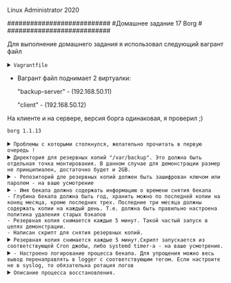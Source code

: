 Linux Administrator 2020

   ###########################
   #Домашнее задание 17 Borg #
   ###########################




Для выполнение домашнего задания я использовал следующий вагрант файл

<details>
<summary><code>Vagrantfile</code></summary>

```
# -*- mode: ruby -*-
# vi: set ft=ruby :
home = ENV['HOME']
ENV["LC_ALL"] = "en_US.UTF-8"

Vagrant.configure(2) do |config|
 config.vm.define "backup-server" do |subconfig|
 subconfig.vm.box = "centos/7"
 subconfig.vm.hostname="backup-server"
 subconfig.vm.network :private_network, ip: "192.168.50.11"
 subconfig.vm.provider "virtualbox" do |vb|
 vb.memory = "2024"
 vb.cpus = "1"
 second_disk = "/tmp/disk2.vmdk"
 unless File.exist?('/tmp/disk2.vmdk')
 vb.customize ['createhd', '--filename', second_disk, '--variant', 'Fixed', '--size', 5 * 1024]
 end
 vb.customize ['storageattach', :id, '--storagectl', 'IDE', '--port', 1, '--device', 0, '--type', 'hdd', '--medium', second_disk]
 end
 end
 config.vm.provision "ansible" do |ansible|
 ansible.compatibility_mode = "2.0"
 ansible.playbook = "playbook.yml"
end
 config.vm.define "client" do |subconfig|
 subconfig.vm.box = "centos/7"
 subconfig.vm.hostname="client"
 subconfig.vm.network :private_network, ip: "192.168.50.12"
 subconfig.vm.provider "virtualbox" do |vb|
 vb.memory = "2024"
 vb.cpus = "1"
 end
 end
 config.vm.provision "ansible" do |ansible|
 ansible.compatibility_mode = "2.0"
 ansible.playbook = "playbook1.yml"

     end
end



```
</details>

 - Вагрант файл поднимает 2 виртуалки: 

   "backup-server" - (192.168.50.11) 

   "client" -  (192.168.50.12)

На клиенте и на сервере, версия борга одинаковая, я проверил ;)


```
borg 1.1.13

```








<details>
<summary><code>Проблемы с которыми столкнулся, желательно прочитать в первую очередь !</code></summary>

```
1) Проблема: Когда только инициализируешь репозиторий, из условия задачи можно сделать "зашифровать ключом или  паролем", так вот, когда делаешь с паролем, как следствие из условия задачи ( Резервная копия снимается каждые 5 минут.)
Становится проблематичным, так как когда запускаешь скрипт на клиенте, что бы он связался с репозиторием сервера он постоянно требует, что бы ты вводил пароль для репозитория, поэтому я сделал просто с шифрованием, но без пароля ! Возможно это как то делается или обходится тем же скриптом, погуглив можно было бы
сделать в скрипт так BORG_PASSPHRASE="super secret passphrase" но уэже было лениво.


2) Такой же момент, но с авторизацией ssh, то есть когда запускаешь скрипт на клиенте, и связываешься с сервером, то должен пройти авторизацию на сервер бэкап, что так же становится проблематичным если условия задачи (Резервная копия снимается каждые 5 минут)
Решение было сделать следующие я просто сделал авторизацию по ключам. Сгенерировал закрытый ключ его я оcтавил на клиенте, а закрытый поместил на удаленную машину вм вагрант(backup-server). После этого все работает.


```

Возможно, я что то не так понял, если что  поправьте плиз


</details>








<details>
<summary><code>Директория для резервных копий "/var/backup". Это должна быть отдельная точка монтирования. В данном случае для демонстрации размер не принципиален, достаточно будет и 2GB.</code></summary>

```

Тут все просто, все это за меня сделает "ansible" можно посмотреть "playbook.yml" он установит "Borg", создаст каталог "/var/backup", сформирует файловую систему "xfs" и примонтирует ее на отдельный диск.

"/dev/sdb" с обьемом, я сделал "5GB" (Можно запустить вагран файл все должно быть ровно )
 
```

```

[root@backup-server ~]# lsblk
NAME   MAJ:MIN RM SIZE RO TYPE MOUNTPOINT
sda      8:0    0  40G  0 disk 
└─sda1   8:1    0  40G  0 part /
sdb      8:16   0   5G  0 disk /var/backup
[root@backup-server ~]# df -hT
Filesystem     Type      Size  Used Avail Use% Mounted on
devtmpfs       devtmpfs  900M     0  900M   0% /dev
tmpfs          tmpfs     907M     0  907M   0% /dev/shm
tmpfs          tmpfs     907M  8.6M  899M   1% /run
tmpfs          tmpfs     907M     0  907M   0% /sys/fs/cgroup
/dev/sda1      xfs        40G  3.4G   37G   9% /
/dev/sdb       xfs       5.0G   45M  5.0G   1% /var/backup
tmpfs          tmpfs     182M     0  182M   0% /run/user/0
tmpfs          tmpfs     182M     0  182M   0% /run/user/1000
[root@backup-server ~]# 


```
</details>

<details>
<summary><code>- Репозиторий дле резервных копий должен быть зашифрован ключом или паролем - на ваше усмотрение</code></summary>

Инициализируем репозиторий с шифрованием c клиента на сервер  (сделал с шифрованием, но без пароля )



```

[root@client ~]# borg init --encryption=repokey-blake2 192.168.50.11:/var/backup/
Using a pure-python msgpack! This will result in lower performance.
root@192.168.50.11's password: 
Remote: Using a pure-python msgpack! This will result in lower performance.
Enter new passphrase: 
Enter same passphrase again: 
Do you want your passphrase to be displayed for verification? [yN]: n
Make sure the passphrase displayed above is exactly what you wanted.

By default repositories initialized with this version will produce security
errors if written to with an older version (up to and including Borg 1.0.8).

If you want to use these older versions, you can disable the check by running:
borg upgrade --disable-tam ssh://192.168.50.11/var/backup

See https://borgbackup.readthedocs.io/en/stable/changes.html#pre-1-0-9-manifest-spoofing-vulnerability for details about the security implications.

IMPORTANT: you will need both KEY AND PASSPHRASE to access this repo!
Use "borg key export" to export the key, optionally in printable format.
Write down the passphrase. Store both at safe place(s).

[root@client ~]# 



```

Провереям что репа создалась

```
[root@backup-server backup]# pwd
/var/backup
[root@backup-server backup]# ll
total 64
-rw------- 1 root root   964 Aug 16 12:15 config
drwx------ 3 root root    15 Aug 16 12:15 data
-rw------- 1 root root    52 Aug 16 12:15 hints.1
-rw------- 1 root root 41258 Aug 16 12:15 index.1
-rw------- 1 root root   190 Aug 16 12:15 integrity.1
-rw------- 1 root root    16 Aug 16 12:15 nonce
-rw------- 1 root root    73 Aug 16 12:14 README
[root@backup-server backup]# 

```

О том, что шифрование работает, я так понял нам об этом говорит строка <code>Encrypted: Yes (repokey BLAKE2b)</code>

```

[root@backup-server var]# borg info /var/backup/
Using a pure-python msgpack! This will result in lower performance.
Enter passphrase for key /var/backup: 
Repository ID: bc62147450f6f56d138572059eaa474db0de01e343733dcf3e02b4e52ddc6e61
Location: /var/backup
Encrypted: Yes (repokey BLAKE2b)
Cache: /root/.cache/borg/bc62147450f6f56d138572059eaa474db0de01e343733dcf3e02b4e52ddc6e61
Security dir: /root/.config/borg/security/bc62147450f6f56d138572059eaa474db0de01e343733dcf3e02b4e52ddc6e61
------------------------------------------------------------------------------
                       Original size      Compressed size    Deduplicated size
                       All archives:                    0 B                  0 B                  0 B
                       
                       Unique chunks         Total chunks
                       Chunk index:                       0                    0
[root@backup-server var]# 
                                              

```

</details>




<details>
<summary><code>- Имя бекапа должно содержать информацию о времени снятия бекапа
- Глубина бекапа должна быть год, хранить можно по последней копии на конец месяца, кроме последних трех. Последние три месяца должны содержать копии на каждый день. Т.е. должна быть правильно настроена политика удаления старых бэкапов
- Резервная копия снимается каждые 5 минут. Такой частый запуск в целях демонстрации.
- Написан скрипт для снятия резервных копий.</code></summary>


Тут я так понял нужно написать скрипт для запуска. ну чтож переходим на client (192.168.50.12)

Скрипт <code>run.sh</code> c правами на запуск +x и помещаем его в каталог /root   т.е. /root/run.sh


```

#!/bin/bash


BACKUP_USER=root
BACKUP_HOST=192.168.50.11
BACKUP_DIR=/var/backup

REPOSITORY=$BACKUP_HOST:$BACKUP_DIR
LOG=/var/log/borg/borg.log


borg create -v -s -p \
$REPOSITORY::'{now:%Y-%m-%d-%H-%M}' \
/etc --show-rc 2>> $LOG

Временно выключим
#borg prune -v --show-rc --list $REPOSITORY \
#--keep-monthly=9 --keep-daily=90


```

Запускаем наш тестовый скрипт <code>./run.sh</code> Предварительно сгенерировав пару ключей для безпарольной авторизации с удаленным сервером, где находится наш репозиторий. 


```
[root@client ~]# pwd
/root
[root@client ~]# ./run.sh 
Using a pure-python msgpack! This will result in lower performance.
Remote: Using a pure-python msgpack! This will result in lower performance.
Creating archive at "192.168.50.11:/var/backup::{now:%Y-%m-%d-%H-%M}"
------------------------------------------------------------------------------
Archive name: 2020-08-17-10-21
Archive fingerprint: 7bf1f163cbd8123aeb647326d10aa1b61e6e5538db2f5848b0696a239473364b
Time (start): Mon, 2020-08-17 10:21:54
Time (end):   Mon, 2020-08-17 10:21:59
Duration: 4.34 seconds
Number of files: 1728
Utilization of max. archive size: 0%
------------------------------------------------------------------------------
Original size      Compressed size    Deduplicated size
This archive:               28.54 MB             13.55 MB                590 B
All archives:              884.66 MB            419.98 MB             13.03 MB
                       
Unique chunks         Total chunks
Chunk index:                    1368                53411
------------------------------------------------------------------------------
[root@client ~]# 
                                                                                            
```
Тестовый запуск прошел успешно .


Сейчас посмотрим все архивы которые есть в нашем репозитории

```
root@client ~]# borg list 192.168.50.11:/var/backup
Using a pure-python msgpack! This will result in lower performance.
Remote: Using a pure-python msgpack! This will result in lower performance.
2020-08-17-14-48                     Sun, 2020-08-17 14:48:22 [4282470a4a440bff83f7bce3db5cc42828d41ed241ddfa157c24d6a564e2f05b]
[root@client ~]# 

```

тут видим актуальную дату, как в условии задачи

Далее в скрипт добавим ротация и хранение бэкапов, исходя из документации делается это через "borg prune", если честно то условие задачи я нихрена непонял.
 На сколько я понял правило должно быть таким:
 <code>--keep-monthly=9</code> - Хранить по последней копии на конец месяца
 <code>--keep-daily=90</code> - Последние три месяца должны содержать копии на каждый день.
 
Попытаюсь рассказть логику, Глубина бэкапа 1 год, то есть всего должно быть бэкапов за год 9 месяцев + 90 дней = будет год.


</details>


<details>
<summary><code>Резервная копия снимается каждые 5 минут.Скрипт запускается из соответствующей Cron джобы, либо systemd timer-а - на ваше усмотрение.</code></summary>


Попробую сделать через systemd timer, но для начала создадим файл и назовем его "borg.service" и помеcтим его  в "/etc/systemd/system"

```


[root@client system]# ll
total 12
drwxr-xr-x. 2 root root   32 Apr 30 22:06 basic.target.wants
-rw-r--r--  1 root root  328 Aug 16 19:55 borg.service
-rw-r--r--  1 root root  144 Aug 16 20:30 borg.timer
lrwxrwxrwx. 1 root root   57 Apr 30 22:06 dbus-org.freedesktop.nm-dispatcher.service -> /usr/lib/systemd/system/NetworkManager-dispatcher.service
lrwxrwxrwx. 1 root root   37 Apr 30 22:08 default.target -> /lib/systemd/system/multi-user.target
drwxr-xr-x. 2 root root   87 Apr 30 22:06 default.target.wants
drwxr-xr-x. 2 root root   38 Apr 30 22:07 dev-virtio\x2dports-org.qemu.guest_agent.0.device.wants
drwxr-xr-x. 2 root root   32 Apr 30 22:06 getty.target.wants
drwxr-xr-x. 2 root root   35 Apr 30 22:06 local-fs.target.wants
drwxr-xr-x. 2 root root 4096 Aug 16 06:50 multi-user.target.wants
drwxr-xr-x. 2 root root   48 Apr 30 22:06 network-online.target.wants
drwxr-xr-x. 2 root root   31 Apr 30 22:06 remote-fs.target.wants
drwxr-xr-x. 2 root root   28 Apr 30 22:06 sockets.target.wants
drwxr-xr-x. 2 root root  171 Apr 30 22:06 sysinit.target.wants
drwxr-xr-x. 2 root root   44 Apr 30 22:06 system-update.target.wants
drwxr-xr-x  2 root root   24 Aug 16 20:12 timers.target.wants
drwxr-xr-x. 2 root root   58 Apr 30 22:06 vmtoolsd.service.requires
[root@client system]# 


```



```
[Unit]
Description=unit borg Kostyuk_Ruslan

[Service]
#Type=notify
#EnvironmentFile=/etc/sysconfig/
ExecStart=/bin/bash /root/run.sh
ExecReload=/bin/kill -HUP $MAINPID
KillMode=process
Restart=on-failure
RestartSec=10s

[Install]
WantedBy=multi-user.target


```
Сделаем <code>systemctl daemon-reload</code> и <code>systemctl start borg</code> и  добавляем в автозагрузку <code>systemctl enable borg.service</code>





Далее пишем наш borg.timer с запуском на каждые 5 минут и так же <code>systemctl daemon-reload</code> и <code>systemctl start borg.timer</code> <code>systemctl enable borg.timer</code>


```

[Unit]
Description=Каждые 5 минут

[Timer]
OnCalendar=*:0/5

#OnBootSec=30sec
#OnUnitActiveSec=1d


[Install]
WantedBy=timers.target

```




Проверяем  и видим что наш юнит работает, после его запуска он сделал бэкап

```

[root@client system]# systemctl status borg.service
● borg.service - unit egrep Kostyuk_Ruslan
   Loaded: loaded (/etc/systemd/system/borg.service; disabled; vendor preset: disabled)
      Active: inactive (dead) since Mon 2020-08-17 10:16:22 UTC; 2s ago
        Process: 4291 ExecStart=/bin/bash /root/run.sh (code=exited, status=0/SUCCESS)
         Main PID: 4291 (code=exited, status=0/SUCCESS)
         
         Aug 17 10:16:21 client bash[4291]: Duration: 4.13 seconds
         Aug 17 10:16:21 client bash[4291]: Number of files: 1728
         Aug 17 10:16:21 client bash[4291]: Utilization of max. archive size: 0%
         Aug 17 10:16:21 client bash[4291]: ------------------------------------------------------------------------------
         Aug 17 10:16:21 client bash[4291]: Original size      Compressed size    Deduplicated size
         Aug 17 10:16:21 client bash[4291]: This archive:               28.54 MB             13.55 MB             60.15 kB
         Aug 17 10:16:21 client bash[4291]: All archives:              827.58 MB            392.89 MB             13.03 MB
         Aug 17 10:16:21 client bash[4291]: Unique chunks         Total chunks
         Aug 17 10:16:21 client bash[4291]: Chunk index:                    1366                49965
         Aug 17 10:16:21 client bash[4291]: ------------------------------------------------------------------------------
         

```

Проверяем, что наш таймер работает 


```


[root@client ~]# systemctl status borg.timer
● borg.timer - Каждые 5 минут
   Loaded: loaded (/etc/systemd/system/borg.timer; enabled; vendor preset: disabled)
      Active: active (waiting) since Mon 2020-08-17 08:59:42 UTC; 3min 3s ago
      
      Aug 17 08:59:42 client systemd[1]: Started Каждые 5 минут.
      [root@client ~]# 
      

```






Далее проверим как отработает наш таймер, я проверяю это командой <code>systemctl list-timers</code> и отсчитываю время в графе "LEFT" ровно через 5 минут он обнуляется и снова идет отчет, таймер работает + я еще проверял так
сделал два экрана на одном экране запустил <code>watch -n1 systemctl status borg.service</code> , а на втором экране запустил <code>watch -n1 systemctl status borg.timer</code> и наблюдал как юнит в режиме реального времени перезапускается каждые 5 минут, время можно плюч посмотреть в

<code>Active: inactive (dead) since Sun 2020-08-16 20:45:13 UTC; 7s ago</code>  "ago"  здесь, оно обнуляется по истечению пяти минут.

```
[root@client ~]# systemctl list-timers
NEXT                         LEFT      LAST                         PASSED       UNIT                         ACTIVATES
Mon 2020-08-17 09:05:00 UTC  4s left   Mon 2020-08-17 09:00:00 UTC  4min 55s ago borg.timer                   borg.service
Mon 2020-08-17 09:14:35 UTC  9min left n/a                          n/a          systemd-tmpfiles-clean.timer systemd-tmpfiles-clean.service

2 timers listed.
Pass --all to see loaded but inactive timers, too.
[root@client ~]# 



```
Запустил примерно на 30 минут наш таймер и  посмотрим на наш репозиторий с бэкапами и его время выполнения
Промежуток 5 минут между бэкапами, работает.


```
[root@client ~]# borg list 192.168.50.11:/var/backup
Using a pure-python msgpack! This will result in lower performance.
Remote: Using a pure-python msgpack! This will result in lower performance.
2020-08-17-10-55                     Mon, 2020-08-17 10:55:54 [281ffd32449d67df740e7847ce3b4c75103d0fba56d5de60eca355f7ba34cd35]
2020-08-17-11-00                     Mon, 2020-08-17 11:00:22 [f1823b800b03cd248e1b353b91a92b3e8da55f82a995f90ca0ba276bfb60e8cd]
2020-08-17-11-05                     Mon, 2020-08-17 11:05:26 [4e4a3bd99210905d6ba0ad8f7db3d5be4ac343b3348eb3b7f820d7553d801d86]
2020-08-17-11-10                     Mon, 2020-08-17 11:10:22 [71a8f30ff6de17354fe3dcf305ffba7a33a0aab1b87d783f573aaf588e295b67]
2020-08-17-11-15                     Mon, 2020-08-17 11:15:22 [9ddef7da77ca740483b5097b5e3a54bdd9db21d19d3e0680365ca08ec9f56028]
2020-08-17-11-20                     Mon, 2020-08-17 11:20:26 [75b706da0320d6d8fab266212702d3582616f0299da1cd96273d270290eb43ae]
2020-08-17-11-25                     Mon, 2020-08-17 11:25:22 [4e77fae731ab6bd97de6f542face5490c1a494ccfd4148ca08b603078ef58dc2]
2020-08-17-11-30                     Mon, 2020-08-17 11:30:24 [37367c266065e75d77107fee9b768055e48618d9ce6eb50f2c90e11989d63aab]
2020-08-17-11-35                     Mon, 2020-08-17 11:35:22 [5872094bbfa4340ae18f0203eaae7b4cb48ad443f656c4541c1fcc98025275e6]
[root@client ~]# 



```



</details>





<details>
<summary><code>- Настроено логирование процесса бекапа. Для упрощения можно весь вывод перенаправлять в logger с соответствующим тегом. Если настроите не в syslog, то обязательна ротация логов</code></summary>


По началу, я никак не мог найти логи, потом  почитав документацию понял, что По умолчанию Borg записывает весь вывод журнала в stderr.  Понятно, т.е. снова все прийдется делать самому
первое что я сделал это добавил в ansible --> playbook1.yml модули для создания лога, что бы при последующем запуске вм лог уже существовал.

```

  - name: Create a directory Log borg
    file:
      path: /var/log/borg/
      state: directory
      mode: '0775'


  - name: Create file log borg
    file:
      path: /var/log/borg/borg.log
      owner: root
      group: root
      mode: '0775'
      state: touch


```

Потом исходя из документации добавил в скрипт <code>run.sh</code> слудющие строки

```
LOG=/var/log/borg/borg.log   #  тут обьявили переменную


borg create -v -s -p \
$REPOSITORY::'{now:%Y-%m-%d-%H-%M}' \
/etc --show-rc 2>> $LOG   # тут --show-rc  - регистрирует коды возврата 0,1,2  terminating with success status, rc 0, что в принципе полезно смотреть ... и 2>> перенаправляем все в нашу переменную $LOG (/var/log/borg/borg.log)


```
Как оказалось есть еще уровни BORG_LOGGING_CONF  (warn, crirical и т.д.) но их я не стал вносить

теперь смотрим отрывок самого лога

```
Using a pure-python msgpack! This will result in lower performance.
Remote: Using a pure-python msgpack! This will result in lower performance.
Creating archive at "192.168.50.11:/var/backup::{now:%Y-%m-%d-%H-%M}"
0 B O 0 B C 0 B D 0 N etc
Initializing cache transaction: Reading config
Initializing cache transaction: Reading chunks
Initializing cache transaction: Reading files

778.48 kB O 283.33 kB C 0 B D 82 N etc/systemd/system/remote-fs.target.wants
9.28 MB O 2.97 MB C 0 B D 168 N etc/pam.d/runuser
13.91 MB O 4.90 MB C 0 B D 268 N etc/selinux/targeted/active/modules/100/dmesg
14.35 MB O 5.32 MB C 0 B D 366 N etc/selinux/targeted/active/modules/100/nsd/hll
14.86 MB O 5.81 MB C 0 B D 465 N etc/selinux/targeted/active/modules/100/tangd/hll
15.40 MB O 6.32 MB C 0 B D 564 N etc/selinux/targeted/active/modules/100/cvs/hll
15.84 MB O 6.74 MB C 0 B D 664 N etc/selinux/targeted/active/modules/100/netlabel
16.28 MB O 7.16 MB C 0 B D 764 N etc/selinux/targeted/active/modules/100/svnserve/cil
16.84 MB O 7.70 MB C 0 B D 864 N etc/selinux/targeted/active/modules/100/courier/hll
17.28 MB O 8.12 MB C 0 B D 962 N etc/selinux/targeted/active/modules/100/mozilla/cil
17.79 MB O 8.61 MB C 0 B D 1061 N etc/selinux/targeted/active/modules/100/soundserver/hll
18.34 MB O 9.14 MB C 0 B D 1161 N etc/selinux/targeted/active/modules/100/cmirrord/lang_ext
18.84 MB O 9.62 MB C 0 B D 1260 N etc/selinux/targeted/active/modules/100/modemmanager
19.34 MB O 10.10 MB C 0 B D 1360 N etc/selinux/targeted/active/modules/100/smokeping/cil
25.51 MB O 12.38 MB C 0 B D 1458 N etc/polkit-1/rules.d
26.40 MB O 12.58 MB C 0 B D 1559 N etc/sysconfig/network-scripts/ifup-tunnel
27.38 MB O 13.27 MB C 0 B D 1645 N etc/pki/CA/private
Remote: Compacting segments   0%
Remote: Compacting segments  50%
Saving files cache
Saving chunks cache
Saving cache config


------------------------------------------------------------------------------
Archive name: 2020-08-17-13-01
Archive fingerprint: 3df76253d48245bcdbc15b8cfdc0039bf17919ca35323717be3f134b1b210134
Time (start): Mon, 2020-08-17 13:01:50
Time (end):   Mon, 2020-08-17 13:01:54
Duration: 4.12 seconds
Number of files: 1728
Utilization of max. archive size: 0%
------------------------------------------------------------------------------
Original size      Compressed size    Deduplicated size
This archive:               28.54 MB             13.55 MB                748 B
All archives:                1.20 GB            569.04 MB             12.06 MB
                       
Unique chunks         Total chunks
Chunk index:                    1357                72599
------------------------------------------------------------------------------
terminating with success status, rc 0
Using a pure-python msgpack! This will result in lower performance.
Remote: Using a pure-python msgpack! This will result in lower performance.
Creating archive at "192.168.50.11:/var/backup::{now:%Y-%m-%d-%H-%M}"
0 B O 0 B C 0 B D 0 N etc
                                              

```
Ну вообщем там реально большой выхлоп, я лучше весь лог прикреплю в github



Далее настраиваем ротацию логов


Заходим в /etc/logrotate.d/ и создаем фай <code>borg.conf</code>

```
/var/log/borg/* {
 size 100M
    missingok
    notifempty
    sharedscripts
    rotate 4
    compress
    delaycompress
}                


```
Главное что бы не превышал 100 MB, делал коспрессию и оставлял 4 файла


После чего запускаем ротацию <code>logrotate -f /etc/logrotate.conf</code>

```

[root@client borg]# pwd
/var/log/borg
[root@client borg]# ll
total 28
-rw-r--r-- 1 root root     0 Aug 17 13:52 borg.log
-rw-r--r-- 1 root root 26896 Aug 17 13:30 borg.log-20200817
[root@client borg]# 


```
Вроде завелось



</details>



<details>
<summary><code>Описание процесса восстановления.</code></summary>

Для начала остановим процесс бэкапа 

```
[root@client borg]# systemctl stop borg
Warning: Stopping borg.service, but it can still be activated by:
  borg.timer
[root@client borg]# systemctl stop borg.timer
 
```

Далее посмотрим какой актуальной бэкап у нас есть

```
[root@client borg]# borg list 192.168.50.11:/var/backup

Using a pure-python msgpack! This will result in lower performance.
Remote: Using a pure-python msgpack! This will result in lower performance.
2020-08-17-12-20                     Mon, 2020-08-17 12:20:22 [5ce959442b67805964774ed129fb7e2114b1f7a69d1062d64c6ef4afe9cf41a3]
2020-08-17-12-25                     Mon, 2020-08-17 12:25:22 [7f8c63ef87cbbe55ea8cbc0d337fe4a51ac72bd8949ab299b9d58afa163e1998]
2020-08-17-12-30                     Mon, 2020-08-17 12:30:22 [eb46b56d0e79ece59b8164b9084a44e6477a6d156e1573cbc859c496d4b8c751]
2020-08-17-12-35                     Mon, 2020-08-17 12:35:22 [f0fd428d9a85d38236df6feabd9e483b543cc3118e1cef3cca482320b2952e60]
2020-08-17-12-40                     Mon, 2020-08-17 12:40:22 [8dcd4a9215ba10ae2b3dd593d0bf3f4e55f6d5dc6c199cd1aa7fa6f87e2a058f]
2020-08-17-12-45                     Mon, 2020-08-17 12:45:22 [5eb02004457c48d7d93a33213e5e0068d6fc95bc3833ceb1bc9b8e91839e39bc]
2020-08-17-12-50                     Mon, 2020-08-17 12:50:22 [1406a96809f0f8fe35f82be2f58f2cbe7a3b8617b0f636297173baf62db88249]
2020-08-17-12-55                     Mon, 2020-08-17 12:55:17 [5360c97667f051691294efa7f3d596668f557f93e270c930c0bd97941bfa929a]
2020-08-17-13-00                     Mon, 2020-08-17 13:00:22 [4f1cf54d2bac76643e8204a20f1a7a1c3e0cc2fe53d4a532b718244e02c8fd14]
2020-08-17-13-05                     Mon, 2020-08-17 13:05:22 [e01532b10ee361382bdf89a884dd467a7d85f429464c2b3097c8aac95fd2be95]
2020-08-17-13-10                     Mon, 2020-08-17 13:10:22 [79f9b0de164a50abc861ef47a33d8b0874b0c3acf24ba1c39d0078f5176bdf16]
2020-08-17-13-15                     Mon, 2020-08-17 13:15:22 [a0383497292eea087751ae43b853c38c5beed40708f8a0e78217427101a10486]
2020-08-17-13-20                     Mon, 2020-08-17 13:20:24 [0b3f69995cf37789d8005fcb9f399d7cd888256dd4480acab6fdd29f93aa10f8]
2020-08-17-13-25                     Mon, 2020-08-17 13:25:22 [f86cd1690493891724d249d04f17965bcab692b69ad16eea18ed45be8e83503b]
2020-08-17-13-30                     Mon, 2020-08-17 13:30:22 [32ad943713c2244f89d3df5a43f734a49209d9dc56cf9cf906ee87b4f9d2293f]
2020-08-17-14-14                     Mon, 2020-08-17 14:14:30 [1012cafd15df701370b1ee4bf914a2d0599658b0f384985423a32f306fb5f9d9]

```
Наплодил так наплодил ))), возьмем последний актуальный <code>2020-08-17-14-14</code>

Заснепшотил вагрант на всякий случай <code>vagrant snapshot save 0.0.1</code>

1) Посмотрим что внутри <code>borg list 192.168.50.11:/var/backup::2020-08-17-14-14</code>там куча файлов /etc

2) Я сперва лучше восстановлю в директорию "/home" наш актуальный бэкап, а потом удалю "/etc" ))

```
[root@client home]# borg extract 192.168.50.11:/var/backup::2020-08-17-14-14
Using a pure-python msgpack! This will result in lower performance.
Remote: No user exists for uid 0
[root@client home]# ll
total 12
drwx------   2 borg    borg      62 Aug 16 11:44 borg
drwxr-xr-x. 80 root    root    8192 Aug 16 11:55 etc
drwx------.  4 vagrant vagrant  111 Aug 16 11:40 vagrant
[root@client home]# pwd
/home
[root@client home]# 
[root@client home]# ll /etc/
total 1104
-rw-r--r--.  1 root root       16 Apr 30 22:08 adjtime
-rw-r--r--.  1 root root     1529 Apr  1 04:29 aliases
-rw-r--r--.  1 root root    12288 Aug 16 06:42 aliases.db
drwxr-xr-x.  2 root root     4096 Aug 16 06:43 alternatives
-rw-------.  1 root root      541 Aug  8  2019 anacrontab
drwxr-x---.  3 root root       43 Apr 30 22:07 audisp
drwxr-x---.  3 root root       83 Aug 16 06:41 audit
drwxr-xr-x.  2 root root       68 Aug 16 06:52 bash_completion.d
-rw-r--r--.  1 root root     2853 Apr  1 04:29 bashrc
drwxr-xr-x.  2 root root        6 Apr  7 14:38 binfmt.d
-rw-r--r--.  1 root root       37 Apr  7 22:01 centos-release
-rw-r--r--.  1 root root       51 Apr  7 22:01 centos-release-upstream
drwxr-xr-x.  2 root root        6 Aug  4  2017 chkconfig.d
-rw-r--r--.  1 root root     1108 Aug  8  2019 chrony.conf
-rw-r-----.  1 root chrony    481 Aug  8  2019 chrony.keys
drwxr-xr-x.  2 root root       26 Apr 30 22:06 cifs-utils
drwxr-xr-x.  2 root root       21 Apr 30 22:06 cron.d
drwxr-xr-x.  2 root root       42 Apr 30 22:07 cron.daily
-rw-------.  1 root root        0 Aug  8  2019 cron.deny

Тут выхлоп я сократил, оч. большой

```



2) удалим /etc/

```
[root@client /]# ll
total 2097156
lrwxrwxrwx.   1    0    0          7 Apr 30 22:05 bin -> usr/bin
dr-xr-xr-x.   4    0    0        275 Aug 16 06:50 boot
drwxr-xr-x   18    0    0       2940 Aug 16 11:55 dev
drwxr-xr-x.   2    0    0          6 Aug 17 14:36 etc
drwxr-xr-x.   4    0    0         33 Aug 16 11:44 home
lrwxrwxrwx.   1    0    0          7 Apr 30 22:05 lib -> usr/lib
lrwxrwxrwx.   1    0    0          9 Apr 30 22:05 lib64 -> usr/lib64
drwxr-xr-x.   2    0    0          6 Apr 11  2018 media
drwxr-xr-x.   2    0    0          6 Apr 11  2018 mnt
drwxr-xr-x.   3    0    0         39 Aug 16 06:46 opt
dr-xr-xr-x  102    0    0          0 Aug 16 20:04 proc
dr-xr-x---.   7    0    0        255 Aug 16 19:59 root
drwxr-xr-x   25    0    0        760 Aug 17 14:33 run
lrwxrwxrwx.   1    0    0          8 Apr 30 22:05 sbin -> usr/sbin
drwxr-xr-x.   2    0    0          6 Apr 11  2018 srv
-rw-------.   1    0    0 2147483648 Apr 30 22:09 swapfile
dr-xr-xr-x   13    0    0          0 Aug 17 14:35 sys
drwxrwxrwt.  11    0    0       4096 Aug 17 14:36 tmp
drwxr-xr-x.  13    0    0        155 Apr 30 22:05 usr
drwxr-xr-x.   2 1000 1000         83 Aug 16 11:03 vagrant
drwxr-xr-x.  18    0    0        254 Aug 16 06:41 var
[root@client /]# rm -rf /etc/
rm: cannot remove ‘/etc/’: Device or resource busy
[root@client /]# rm -rf /etc/*
[root@client /]# ll
total 2097156
lrwxrwxrwx.   1    0    0          7 Apr 30 22:05 bin -> usr/bin
dr-xr-xr-x.   4    0    0        275 Aug 16 06:50 boot
drwxr-xr-x   18    0    0       2940 Aug 16 11:55 dev
drwxr-xr-x.   2    0    0          6 Aug 17 14:36 etc
drwxr-xr-x.   4    0    0         33 Aug 16 11:44 home
lrwxrwxrwx.   1    0    0          7 Apr 30 22:05 lib -> usr/lib
lrwxrwxrwx.   1    0    0          9 Apr 30 22:05 lib64 -> usr/lib64
drwxr-xr-x.   2    0    0          6 Apr 11  2018 media
drwxr-xr-x.   2    0    0          6 Apr 11  2018 mnt
drwxr-xr-x.   3    0    0         39 Aug 16 06:46 opt
dr-xr-xr-x  102    0    0          0 Aug 16 20:04 proc
dr-xr-x---.   7    0    0        255 Aug 16 19:59 root
drwxr-xr-x   25    0    0        760 Aug 17 14:33 run
lrwxrwxrwx.   1    0    0          8 Apr 30 22:05 sbin -> usr/sbin
drwxr-xr-x.   2    0    0          6 Apr 11  2018 srv
-rw-------.   1    0    0 2147483648 Apr 30 22:09 swapfile
dr-xr-xr-x   13    0    0          0 Aug 17 14:35 sys
drwxrwxrwt.  11    0    0       4096 Aug 17 14:36 tmp
drwxr-xr-x.  13    0    0        155 Apr 30 22:05 usr
drwxr-xr-x.   2 1000 1000         83 Aug 16 11:03 vagrant
drwxr-xr-x.  18    0    0        254 Aug 16 06:41 var
[root@client /]# rm -rf /etc
rm: cannot remove ‘/etc’: Device or resource busy
[root@client /]# cd /etc/
[root@client etc]# ll
total 0
[root@client etc]# 

```
Тут важный момент, он пишет, что <code> rm: cannot remove ‘/etc/’: Device or resource busy</code> , но сна самом деле внутри он все удалил.

Ну а дальше просто перекопируем его командой <code>cp</code>

```
[root@client home]# pwd
/home
[root@client home]# ll
total 12
drwx------   2 borg    borg      62 Aug 16 11:44 borg
drwxr-xr-x. 80 root    root    8192 Aug 16 11:55 etc
drwx------.  4 vagrant vagrant  111 Aug 16 11:40 vagrant
[root@client home]# cp etc/ /etc/
cp: omitting directory ‘etc/’
[root@client home]# 
[root@client home]# cd /etc/
[root@client etc]# ll
total 1104
-rw-r--r--.  1 root root       16 Apr 30 22:08 adjtime
-rw-r--r--.  1 root root     1529 Apr  1 04:29 aliases
-rw-r--r--.  1 root root    12288 Aug 16 06:42 aliases.db
drwxr-xr-x.  2 root root     4096 Aug 16 06:43 alternatives
-rw-------.  1 root root      541 Aug  8  2019 anacrontab
drwxr-x---.  3 root root       43 Apr 30 22:07 audisp
drwxr-x---.  3 root root       83 Aug 16 06:41 audit
drwxr-xr-x.  2 root root       68 Aug 16 06:52 bash_completion.d
-rw-r--r--.  1 root root     2853 Apr  1 04:29 bashrc
drwxr-xr-x.  2 root root        6 Apr  7 14:38 binfmt.d
-rw-r--r--.  1 root root       37 Apr  7 22:01 centos-release
-rw-r--r--.  1 root root       51 Apr  7 22:01 centos-release-upstream
drwxr-xr-x.  2 root root        6 Aug  4  2017 chkconfig.d
-rw-r--r--.  1 root root     1108 Aug  8  2019 chrony.conf
-rw-r-----.  1 root chrony    481 Aug  8  2019 chrony.keys
drwxr-xr-x.  2 root root       26 Apr 30 22:06 cifs-utils
drwxr-xr-x.  2 root root       21 Apr 30 22:06 cron.d
drwxr-xr-x.  2 root root       42 Apr 30 22:07 cron.daily
-rw-------.  1 root root        0 Aug  8  2019 cron.deny
drwxr-xr-x.  2 root root       22 Jun  9  2014 cron.hourly

....

```
Все файлы появились !









